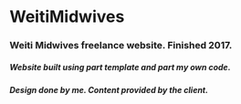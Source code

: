 # WeitiMidwives
### Weiti Midwives freelance website. Finished 2017.
##### Website built using part template and part my own code.
##### Design done by me. Content provided by the client.
